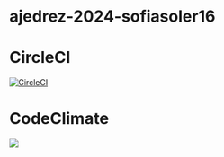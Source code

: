 # ajedrez-2024-sofiasoler16

# CircleCI
[![CircleCI](https://dl.circleci.com/status-badge/img/gh/um-computacion-tm/ajedrez-2024-sofiasoler16/tree/main.svg?style=svg)](https://dl.circleci.com/status-badge/redirect/gh/um-computacion-tm/ajedrez-2024-sofiasoler16/tree/main)


# CodeClimate
<a href="https://codeclimate.com/github/um-computacion-tm/ajedrez-2024-sofiasoler16/maintainability"><img src="https://api.codeclimate.com/v1/badges/7a6c7d161292b5366766/maintainability" /></a>